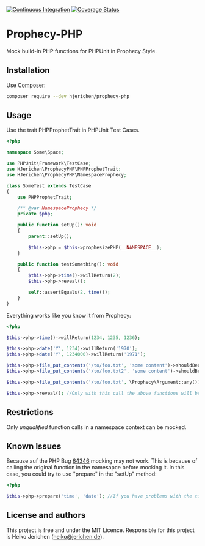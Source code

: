 [![Continuous Integration](https://github.com/hjerichen/prophecy-php/workflows/Continuous%20Integration/badge.svg?branch=master)](https://github.com/hjerichen/prophecy-php/actions)
[![Coverage Status](https://coveralls.io/repos/github/hjerichen/prophecy-php/badge.svg?branch=master)](https://coveralls.io/github/hjerichen/prophecy-php?branch=master)

# Prophecy-PHP
Mock build-in PHP functions for PHPUnit in Prophecy Style.

## Installation
Use [Composer](https://getcomposer.org/):
```sh
composer require --dev hjerichen/prophecy-php
```

## Usage
Use the trait PHPProphetTrait in PHPUnit Test Cases.
```php
<?php

namespace Some\Space;

use PHPUnit\Framework\TestCase;
use HJerichen\ProphecyPHP\PHPProphetTrait;
use HJerichen\ProphecyPHP\NamespaceProphecy;

class SomeTest extends TestCase
{
    use PHPProphetTrait;

    /** @var NamespaceProphecy */
    private $php;

    public function setUp(): void
    {
        parent::setUp();

        $this->php = $this->prophesizePHP(__NAMESPACE__);
    }

    public function testSomething(): void
    {
        $this->php->time()->willReturn(2);
        $this->php->reveal();

        self::assertEquals(2, time());
    }
}
```

Everything works like you know it from Prophecy:
```php
<?php

$this->php->time()->willReturn(1234, 1235, 1236);

$this->php->date('Y', 1234)->willReturn('1970');
$this->php->date('Y', 1234000)->willReturn('1971');

$this->php->file_put_contents('/to/foo.txt', 'some content')->shouldBeCalledOnce();
$this->php->file_put_contents('/to/foo.txt2', 'some content')->shouldBeCalledOnce();

$this->php->file_put_contents('/to/foo.txt', \Prophecy\Argument::any())->shouldNotBeCalled();

$this->php->reveal(); //Only with this call the above functions will be mocked.
```

## Restrictions

Only *unqualified* function calls in a namespace context can be mocked.

## Known Issues

Because auf the PHP Bug [64346](https://bugs.php.net/bug.php?id=64346) mocking may not work. This is because of calling the original function in the namesapce before mocking it.
In this case, you could try to use "prepare" in the "setUp" method:
```php
<?php

$this->php->prepare('time', 'date'); //If you have problems with the time and date functions.
```

## License and authors

This project is free and under the MIT Licence.
Responsible for this project is Heiko Jerichen (heiko@jerichen.de).